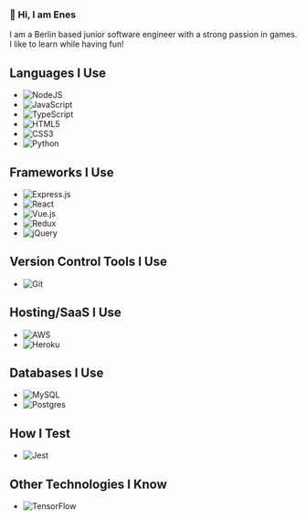 ### 👋 Hi, I am Enes


I am a Berlin based junior software engineer with a strong passion in games. I like to learn while having fun!

Languages I Use
- 
- <img alt="NodeJS" src="https://img.shields.io/badge/node.js%20-%2343853D.svg?&style=for-the-badge&logo=node.js&logoColor=white"/>
- <img alt="JavaScript" src="https://img.shields.io/badge/javascript%20-%23323330.svg?&style=for-the-badge&logo=javascript&logoColor=%23F7DF1E"/>
- <img alt="TypeScript" src="https://img.shields.io/badge/typescript%20-%23007ACC.svg?&style=for-the-badge&logo=typescript&logoColor=white"/>
- <img alt="HTML5" src="https://img.shields.io/badge/html5%20-%23E34F26.svg?&style=for-the-badge&logo=html5&logoColor=white"/>
- <img alt="CSS3" src="https://img.shields.io/badge/css3%20-%231572B6.svg?&style=for-the-badge&logo=css3&logoColor=white"/>
- <img alt="Python" src="https://img.shields.io/badge/python%20-%2314354C.svg?&style=for-the-badge&logo=python&logoColor=white"/>

Frameworks I Use
- 
- <img alt="Express.js" src="https://img.shields.io/badge/express.js%20-%23404d59.svg?&style=for-the-badge"/>
- <img alt="React" src="https://img.shields.io/badge/react%20-%2320232a.svg?&style=for-the-badge&logo=react&logoColor=%2361DAFB"/>
- <img alt="Vue.js" src="https://img.shields.io/badge/vuejs%20-%2335495e.svg?&style=for-the-badge&logo=vue.js&logoColor=%234FC08D"/>
- <img alt="Redux" src="https://img.shields.io/badge/redux%20-%23593d88.svg?&style=for-the-badge&logo=redux&logoColor=white"/>
- <img alt="jQuery" src="https://img.shields.io/badge/jquery%20-%230769AD.svg?&style=for-the-badge&logo=jquery&logoColor=white"/>

Version Control Tools I Use
- 
- <img alt="Git" src="https://img.shields.io/badge/git%20-%23F05033.svg?&style=for-the-badge&logo=git&logoColor=white"/>

Hosting/SaaS I Use
- 
- <img alt="AWS" src="https://img.shields.io/badge/AWS%20-%23FF9900.svg?&style=for-the-badge&logo=amazon-aws&logoColor=white"/>
- <img alt="Heroku" src="https://img.shields.io/badge/heroku%20-%23430098.svg?&style=for-the-badge&logo=heroku&logoColor=white"/>

Databases I Use
- 
- <img alt="MySQL" src="https://img.shields.io/badge/mysql-%2300f.svg?&style=for-the-badge&logo=mysql&logoColor=white"/>
- <img alt="Postgres" src ="https://img.shields.io/badge/postgres-%23316192.svg?&style=for-the-badge&logo=postgresql&logoColor=white"/>

How I Test
- 
- <img alt="Jest" src="https://img.shields.io/badge/-jest-%23C21325?&style=for-the-badge&logo=jest&logoColor=white"/>

Other Technologies I Know
- 
- <img alt="TensorFlow" src="https://img.shields.io/badge/TensorFlow%20-%23FF6F00.svg?&style=for-the-badge&logo=TensorFlow&logoColor=white" />
